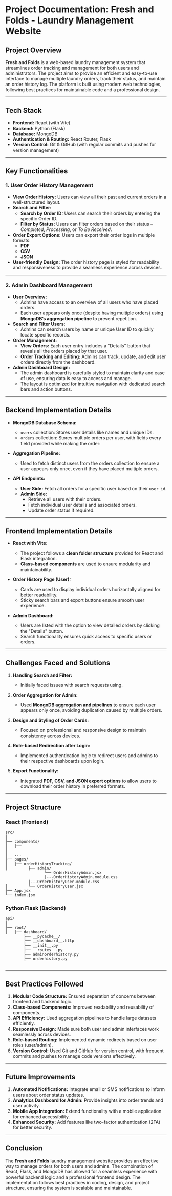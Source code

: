 # Project Documentation: Fresh and Folds - Laundry Management Website

## Project Overview

**Fresh and Folds** is a web-based laundry management system that streamlines order tracking and management for both users and administrators. The project aims to provide an efficient and easy-to-use interface to manage multiple laundry orders, track their status, and maintain an order history log. The platform is built using modern web technologies, following best practices for maintainable code and a professional design.

---

## Tech Stack

- **Frontend:** React (with Vite)
- **Backend:** Python (Flask)
- **Database:** MongoDB
- **Authentication & Routing:** React Router, Flask
- **Version Control:** Git & GitHub (with regular commits and pushes for version management)

---

## Key Functionalities

### 1. User Order History Management

- **View Order History:** Users can view all their past and current orders in a well-structured layout.
- **Search and Filter:**
  - **Search by Order ID:** Users can search their orders by entering the specific Order ID.
  - **Filter by Status:** Users can filter orders based on their status – _Completed_, _Processing_, or _To Be Received_.
- **Order Export Options:** Users can export their order logs in multiple formats:
  - **PDF**
  - **CSV**
  - **JSON**
- **User-friendly Design:** The order history page is styled for readability and responsiveness to provide a seamless experience across devices.

---

### 2. Admin Dashboard Management

- **User Overview:**
  - Admins have access to an overview of all users who have placed orders.
  - Each user appears only once (despite having multiple orders) using **MongoDB’s aggregation pipeline** to prevent repetition.
- **Search and Filter Users:**
  - Admins can search users by name or unique User ID to quickly locate specific records.
- **Order Management:**
  - **View Orders:** Each user entry includes a "Details" button that reveals all the orders placed by that user.
  - **Order Tracking and Editing:** Admins can track, update, and edit user orders directly from the dashboard.
- **Admin Dashboard Design:**
  - The admin dashboard is carefully styled to maintain clarity and ease of use, ensuring data is easy to access and manage.
  - The layout is optimized for intuitive navigation with dedicated search bars and action buttons.

---

## Backend Implementation Details

- **MongoDB Database Schema:**
  - `users` collection: Stores user details like names and unique IDs.
  - `orders` collection: Stores multiple orders per user, with fields every field provided while making the order:
- **Aggregation Pipeline:**

  - Used to fetch distinct users from the orders collection to ensure a user appears only once, even if they have placed multiple orders.

- **API Endpoints:**
  - **User Side:** Fetch all orders for a specific user based on their `user_id`.
  - **Admin Side:**
    - Retrieve all users with their orders.
    - Fetch individual user details and associated orders.
    - Update order status if required.

---

## Frontend Implementation Details

- **React with Vite:**

  - The project follows a **clean folder structure** provided for React and Flask integration.
  - **Class-based components** are used to ensure modularity and maintainability.

- **Order History Page (User):**

  - Cards are used to display individual orders horizontally aligned for better readability.
  - Sticky search bars and export buttons ensure smooth user experience.

- **Admin Dashboard:**
  - Users are listed with the option to view detailed orders by clicking the "Details" button.
  - Search functionality ensures quick access to specific users or orders.

---

## Challenges Faced and Solutions

1. **Handling Search and Filter:**

   - Initially faced issues with search requests using.

2. **Order Aggregation for Admin:**

   - Used **MongoDB aggregation and pipelines** to ensure each user appears only once, avoiding duplication caused by multiple orders.

3. **Design and Styling of Order Cards:**

   - Focused on professional and responsive design to maintain consistency across devices.

4. **Role-based Redirection after Login:**

   - Implemented authentication logic to redirect users and admins to their respective dashboards upon login.

5. **Export Functionality:**
   - Integrated **PDF, CSV, and JSON export options** to allow users to download their order history in preferred formats.

---

## Project Structure

### React (Frontend)

```
src/
│
├── components/
│   ├──
│
│   ...
├── pages/
│   ├── orderHistoryTracking/
│         ├── admin/
                 └── OrderHistoryAdmin.jsx
                 |---OrderHistoryAdmin.module.css
          |---OrderHistoryUser.module.css
│         └── OrderHistoryUser.jsx
├── App.jsx
└── index.jsx
```

### Python Flask (Backend)

```
api/
│
├── root/
│   ├── dashboard/
        ├── __pycache__/
        ├── __dashboard__.http
        ├── __init__.py
        ├── __routes__.py
        ├── adminorderhistory.py
        ├── orderhistory.py


```

---

## Best Practices Followed

1. **Modular Code Structure:** Ensured separation of concerns between frontend and backend logic.
2. **Class-based Components:** Improved readability and reusability of components.
3. **API Efficiency:** Used aggregation pipelines to handle large datasets efficiently.
4. **Responsive Design:** Made sure both user and admin interfaces work seamlessly across devices.
5. **Role-based Routing:** Implemented dynamic redirects based on user roles (user/admin).
6. **Version Control:** Used Git and GitHub for version control, with frequent commits and pushes to manage code versions effectively.

---

## Future Improvements

1. **Automated Notifications:** Integrate email or SMS notifications to inform users about order status updates.
2. **Analytics Dashboard for Admin:** Provide insights into order trends and user activity.
3. **Mobile App Integration:** Extend functionality with a mobile application for enhanced accessibility.
4. **Enhanced Security:** Add features like two-factor authentication (2FA) for better security.

---

## Conclusion

The **Fresh and Folds** laundry management website provides an effective way to manage orders for both users and admins. The combination of React, Flask, and MongoDB has allowed for a seamless experience with powerful backend logic and a professional frontend design. The implementation follows best practices in coding, design, and project structure, ensuring the system is scalable and maintainable.

